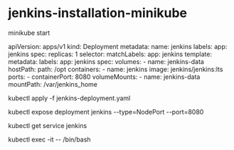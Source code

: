 # jenkins-installation-minikube

minikube start


apiVersion: apps/v1
kind: Deployment
metadata:
  name: jenkins
  labels:
    app: jenkins
spec:
  replicas: 1
  selector:
    matchLabels:
      app: jenkins
  template:
    metadata:
      labels:
        app: jenkins
    spec:
      volumes:
        - name: jenkins-data
          hostPath:
            path: /opt
      containers:
        - name: jenkins
          image: jenkins/jenkins:lts
          ports:
            - containerPort: 8080
          volumeMounts:
            - name: jenkins-data
              mountPath: /var/jenkins_home


kubectl apply -f jenkins-deployment.yaml


kubectl expose deployment jenkins --type=NodePort --port=8080



kubectl get service jenkins


kubectl exec -it <jenkins-pod-name> -- /bin/bash

